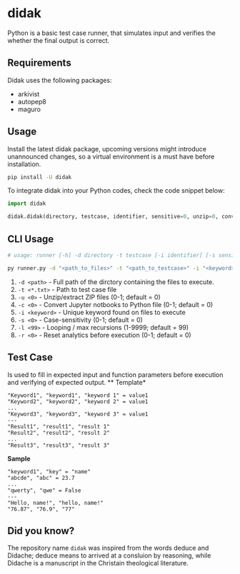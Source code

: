 # didak
Python is a basic test case runner, that simulates input and verifies the whether the final output is correct.

## Requirements
Didak uses the following packages:
- arkivist
- autopep8
- maguro

## Usage
Install the latest didak package, upcoming versions might introduce unannounced changes, so a virtual environment is a must have before installation.
```bash
pip install -U didak
```

To integrate didak into your Python codes, check the code snippet below:
```python
import didak

didak.didak(directory, testcase, identifier, sensitive=0, unzip=0, convert=0, loops=99, reset=0)
```

## CLI Usage
```bash
# usage: runner [-h] -d directory -t testcase [-i identifier] [-s sensitive] [-u unzip] [-c convert] [-l loops] [-r reset]

py runner.py -d "<path_to_files>" -t "<path_to_testcase>" -i "<keyword>" -s 1 -u 1 -c 1 -l 99 -r 1
```

1. `-d <path>` - Full path of the dirctory containing the files to execute.
2. `-t <*.txt>` - Path to test case file
3. `-u <0>` - Unzip/extract ZIP files (0-1; default = 0)
4. `-c <0>` - Convert Jupyter notbooks to Python file (0-1; default = 0)
5. `-i <keyword>` - Unique keyword found on files to execute
6. `-s <0>` - Case-sensitivity (0-1; default = 0)
7. `-l <99>` - Looping / max recursions (1-9999; default = 99)
8. `-r <0>` - Reset analytics before execution (0-1; default = 0)

## Test Case
Is used to fill in expected input and function parameters before execution and verifying of expected output.
** Template*
```csv
"Keyword1", "keyword1", "keyword 1" = value1
"Keyword2", "keyword2", "keyword 2" = value1
...
"Keyword3", "keyword3", "keyword 3" = value1
---
"Result1", "result1", "result 1"
"Result2", "result2", "result 2"
...
"Result3", "result3", "result 3"
```

**Sample**
```csv
"keyword1", "key" = "name"
"abcde", "abc" = 23.7
...
"qwerty", "qwe" = False
---
"Hello, name!", "hello, name!"
"76.87", "76.9", "77"
```

## Did you know?
The repository name `didak` was inspired from the words deduce and Didache; deduce means to arrived at a consluion by reasoning, while Didache is a manuscript in the Christain theological literature.